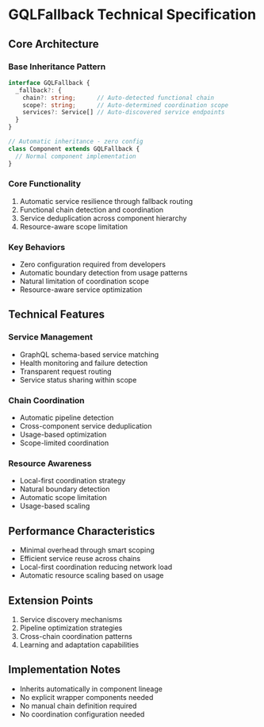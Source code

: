 # GQLFallback Technical Specification

## Core Architecture

### Base Inheritance Pattern
```typescript
interface GQLFallback {
  _fallback?: {
    chain?: string;      // Auto-detected functional chain
    scope?: string;      // Auto-determined coordination scope
    services?: Service[] // Auto-discovered service endpoints
  }
}

// Automatic inheritance - zero config
class Component extends GQLFallback {
  // Normal component implementation
}
```

### Core Functionality
1. Automatic service resilience through fallback routing
2. Functional chain detection and coordination
3. Service deduplication across component hierarchy
4. Resource-aware scope limitation

### Key Behaviors
- Zero configuration required from developers
- Automatic boundary detection from usage patterns
- Natural limitation of coordination scope
- Resource-aware service optimization

## Technical Features

### Service Management
- GraphQL schema-based service matching
- Health monitoring and failure detection
- Transparent request routing
- Service status sharing within scope

### Chain Coordination
- Automatic pipeline detection
- Cross-component service deduplication
- Usage-based optimization
- Scope-limited coordination

### Resource Awareness
- Local-first coordination strategy
- Natural boundary detection
- Automatic scope limitation
- Usage-based scaling

## Performance Characteristics
- Minimal overhead through smart scoping
- Efficient service reuse across chains
- Local-first coordination reducing network load
- Automatic resource scaling based on usage

## Extension Points
1. Service discovery mechanisms
2. Pipeline optimization strategies
3. Cross-chain coordination patterns
4. Learning and adaptation capabilities

## Implementation Notes
- Inherits automatically in component lineage
- No explicit wrapper components needed
- No manual chain definition required
- No coordination configuration needed